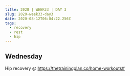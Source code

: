 ```yaml
---
title: 2020 | WEEK33 | DAY 3
slug: 2020-week33-day3
date: 2020-08-12T06:04:22.256Z
tags:
  - recovery
  - rest
  - hip
---
```

## Wednesday

Hip recovery @ <https://thetrainingplan.co/home-workouts#>